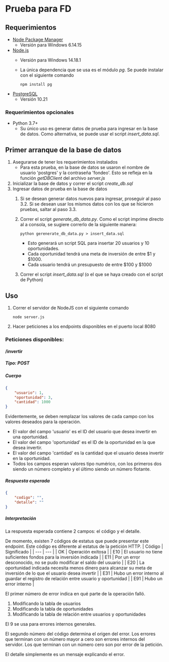 # Prueba para FD

## Requerimientos

- [Node Package Manager](https://www.npmjs.com/)
	- Versión para Windows 6.14.15
- [Node.js](https://nodejs.org/en/)
	- Versión para Windows 14.18.1
	- La única dependencia que se usa es el módulo _pg_. Se puede instalar con el siguiente comando

		`npm install pg`
- [PostgreSQL](https://www.postgresql.org/download/)
	- Versión 10.21

### Requerimientos opcionales

- Python 3.7+
	- Su único uso es generar datos de prueba para ingresar en la base de datos. Como alternativa, se puede usar el script _insert_data.sql_.

## Primer arranque de la base de datos

1. Asegurarse de tener los requerimientos instalados
	- Para esta prueba, en la base de datos se usaron el nombre de usuario 'postgres' y la contraseña 'fondeo'. Esto se refleja en la función _getDBClient_ del archivo _server.js_
2. Inicializar la base de datos y correr el script _create_db.sql_
3. Ingresar datos de prueba en la base de datos
	1. Si se desean generar datos nuevos para ingresar, proseguir al paso 3.2. Si se desean usar los mismos datos con los que se hicieron pruebas, saltar al paso 3.3.
	2. Correr el script _generate_db_data.py_. Como el script imprime directo al a consola, se sugiere correrlo de la siguiente manera:
		
		`python gerenerate_db_data.py > insert_data.sql`
		- Esto generará un script SQL para insertar 20 usuarios y 10 oportunidades. 
    	- Cada oportunidad tendrá una meta de inversión de entre $1 y $1000.
    	- Cada usuario tendrá un presupuesto de entre $100 y $1000
    3. Correr el script _insert_data.sql_ (o el que se haya creado con el script de Python)

## Uso

1. Correr el servidor de NodeJS con el siguiente comando

	`node server.js`

2. Hacer peticiones a los endpoints disponibles en el puerto local 8080

### Peticiones disponibles:
#### /invertir
##### Tipo: POST
##### Cuerpo 
```JSON
{
    "usuario": 1,
    "oportunidad": 3,
    "cantidad": 1000
}
```
Evidentemente, se deben remplazar los valores de cada campo con los valores deseados para la operación.
- El valor del campo 'usuario' es el ID del usuario que desea invertir en una oportunidad.
- El valor del campo 'oportunidad' es el ID de la oportunidad en la que desea invertir.
- El valor del campo 'cantidad' es la cantidad que el usuario desea invertir en la oportunidad.
- Todos los campos esperan valores tipo numérico, con los primeros dos siendo un número completo y el último siendo un número flotante.
##### Respuesta esperada
```JSON
{
    "codigo": "",
    "detalle": ""
}
```
##### Interpretación

La respuesta esperada contiene 2 campos: el código y el detalle.

De momento, existen 7 códigos de estatus que puede presentar este endpoint. Este código es diferente al estatus de la petición HTTP.
| Código | Significado |
| --- | --- |
| OK  | Operación exitosa |
| E10 | El usuario no tiene suficientes fondos para la inversión indicada |
| E11 | Por un error desconocido, no se pudo modificar el saldo del usuario |
| E20 | La oportunidad indicada necesita menos dinero para alcanzar su meta de inversión de lo que el usuario desea invertir |
| E31 | Hubo un error interno al guardar el registro de relación entre usuario y oportunidad |
| E91 | Hubo un error interno |

El primer número de error indica en qué parte de la operación falló.

1. Modificando la tabla de usuarios
2. Modificando la tabla de oportunidades
3. Modificando la tabla de relación entre usuarios y oportunidades

El 9 se usa para errores internos generales.

El segundo número del código determina el origen del error. Los errores que terminan con un número mayor a cero son errores internos del servidor. Los que terminan con un número cero son por error de la petición.

El detalle simplemente es un mensaje explicando el error.